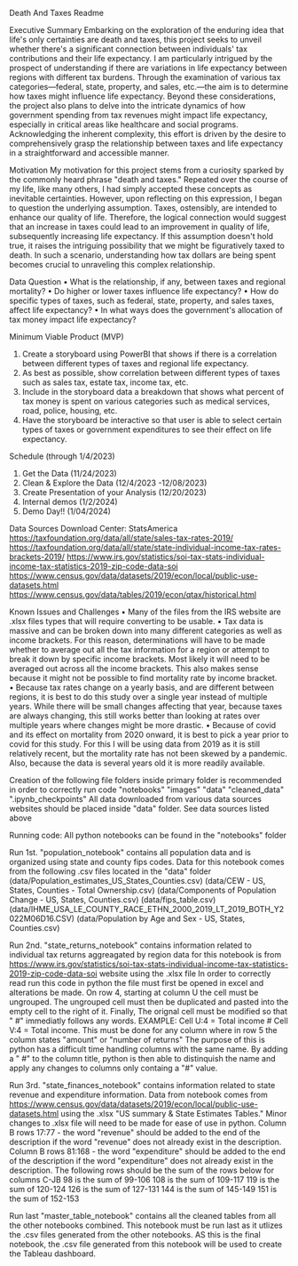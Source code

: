 Death And Taxes Readme


Executive Summary
Embarking on the exploration of the enduring idea that life's only certainties are death and taxes, this project seeks to unveil whether there's a significant connection between individuals' tax contributions and their life expectancy. I am particularly intrigued by the prospect of understanding if there are variations in life expectancy between regions with different tax burdens. Through the examination of various tax categories—federal, state, property, and sales, etc.—the aim is to determine how taxes might influence life expectancy. Beyond these considerations, the project also plans to delve into the intricate dynamics of how government spending from tax revenues might impact life expectancy, especially in critical areas like healthcare and social programs. Acknowledging the inherent complexity, this effort is driven by the desire to comprehensively grasp the relationship between taxes and life expectancy in a straightforward and accessible manner.

Motivation
My motivation for this project stems from a curiosity sparked by the commonly heard phrase "death and taxes." Repeated over the course of my life, like many others, I had simply accepted these concepts as inevitable certainties. However, upon reflecting on this expression, I began to question the underlying assumption. Taxes, ostensibly, are intended to enhance our quality of life. Therefore, the logical connection would suggest that an increase in taxes could lead to an improvement in quality of life, subsequently increasing life expectancy. If this assumption doesn't hold true, it raises the intriguing possibility that we might be figuratively taxed to death. In such a scenario, understanding how tax dollars are being spent becomes crucial to unraveling this complex relationship.

Data Question
• What is the relationship, if any, between taxes and regional mortality?
• Do higher or lower taxes influence life expectancy?
• How do specific types of taxes, such as federal, state, property, and sales taxes, affect life expectancy?
• In what ways does the government's allocation of tax money impact life expectancy?

Minimum Viable Product (MVP)
1.	Create a storyboard using PowerBI that shows if there is a correlation between different types of taxes and regional life expectancy.
2.	As best as possible, show correlation between different types of taxes such as sales tax, estate tax, income tax, etc. 
3.	Include in the storyboard data a breakdown that shows what percent of tax money is spent on various categories such as medical services, road, police, housing, etc. 
4.	Have the storyboard be interactive so that user is able to select certain types of taxes or government expenditures to see their effect on life expectancy.

Schedule (through 1/4/2023)
1.	Get the Data (11/24/2023)
2.	Clean & Explore the Data (12/4/2023 -12/08/2023)
3.	Create Presentation of your Analysis (12/20/2023)
4.	Internal demos (1/2/2024)
5.	Demo Day!! (1/04/2024)

Data Sources
Download Center: StatsAmerica
https://taxfoundation.org/data/all/state/sales-tax-rates-2019/
https://taxfoundation.org/data/all/state/state-individual-income-tax-rates-brackets-2019/
https://www.irs.gov/statistics/soi-tax-stats-individual-income-tax-statistics-2019-zip-code-data-soi
https://www.census.gov/data/datasets/2019/econ/local/public-use-datasets.html
https://www.census.gov/data/tables/2019/econ/qtax/historical.html


Known Issues and Challenges
•	Many of the files from the IRS website are .xlsx files types that will require converting to be usable.
•	Tax data is massive and can be broken down into many different categories as well as income brackets. For this reason, determinations will have to be made whether to average out all the tax information for a region or attempt to break it down by specific income brackets. Most likely it will need to be averaged out across all the income brackets. This also makes sense because it might not be possible to find mortality rate by income bracket.  
•	Because tax rates change on a yearly basis, and are different between regions, it is best to do this study over a single year instead of multiple years. While there will be small changes affecting that year, because taxes are always changing, this still works better than looking at rates over multiple years where changes might be more drastic.
•	Because of covid and its effect on mortality from 2020 onward, it is best to pick a year prior to covid for this study. For this I will be using data from 2019 as it is still relatively recent, but the mortality rate has not been skewed by a pandemic. Also, because the data is several years old it is more readily available. 



Creation of the following file folders inside primary folder is recommended in order to correctly run code
"notebooks"
"images"
"data"
"cleaned_data"
".ipynb_checkpoints"
All data downloaded from various data sources websites should be placed inside "data" folder.
See data sources listed above


Running code:
All python notebooks can be found in the "notebooks" folder


Run 1st.
    "population_notebook" contains all population data and is organized using state and county fips codes. 
Data for this notebook comes from the following .csv files located in the "data" folder
(data/Population_estimates_US_States_Counties.csv) 
(data/CEW - US, States, Counties - Total Ownership.csv) 
(data/Components of Population Change - US, States, Counties.csv) 
(data/fips_table.csv) 
(data/IHME_USA_LE_COUNTY_RACE_ETHN_2000_2019_LT_2019_BOTH_Y2022M06D16.CSV) 
(data/Population by Age and Sex - US, States, Counties.csv)


Run 2nd.
    "state_returns_notebook" contains information related to individual tax returns aggreagated by region
data for this notebook is from  https://www.irs.gov/statistics/soi-tax-stats-individual-income-tax-statistics-2019-zip-code-data-soi website using the .xlsx file
In order to correctly read run this code in python the file must first be opened in excel and alterations be made. On row 4, starting at column U the cell must be ungrouped. The ungrouped cell must then be duplicated and pasted into the empty cell to the right of it. Finally, The orignal cell must be modified so that " #" immediatly follows any words. 
EXAMPLE: Cell U:4 = Total income # Cell V:4 = Total income. 
This must be done for any column where in row 5 the column states "amount" or "number of returns"
The purpose of this is python has a difficult time handling columns with the same name. By adding a " #" to the column title, python is then able to distinquish the name and apply any changes to columns only containg a "#" value.


Run 3rd.
    "state_finances_notebook" contains information related to state revenue and expenditure information. 
Data from notebook comes from https://www.census.gov/data/datasets/2019/econ/local/public-use-datasets.html using the .xlsx "US summary & State Estimates Tables."
 Minor changes to .xlsx file will need to be made for ease of use in python. 
Column B rows 17:77 - the word "revenue" should be added to the end of the description if the word "revenue" does not already exist in the description. 
Column B rows 81:168 - the word "expenditure" should be added to the end of the description if the word "expenditure" does not already exist in the description. 
The following rows should be the sum of the rows below for columns C-JB
98 is the sum of 99-106
108 is the sum of 109-117
119 is the sum of 120-124
126 is the sum of 127-131
144 is the sum of 145-149
151 is the sum of 152-153


Run last
    "master_table_notebook" contains all the cleaned tables from all the other notebooks combined. This notebook must be run last as it utlizes the .csv files generated from the other notebooks. AS this is the final notebook, the .csv file generated from this notebook will be used to create the Tableau dashboard. 